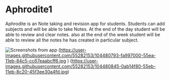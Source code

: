 # Aphrodite1
Aphrodite is an Note taking and revision app for students. Students can add subjects and will be able to take Notes. At the end of the day student will be able to review and clear notes. also at the end of the week student will be able to review all the notes he has created in particular subject.

![Screenshots from app](https://user-images.githubusercontent.com/55282153/104480762-ee151780-55ea-11eb-9834-25e27448ee98.jpg) (https://user-images.githubusercontent.com/55282153/104480793-fa997000-55ea-11eb-84c5-cc67eaabcff6.jpg
) (https://user-images.githubusercontent.com/55282153/104480845-0ab14f80-55eb-11eb-8c20-45f3ee30a4fd.jpg)
